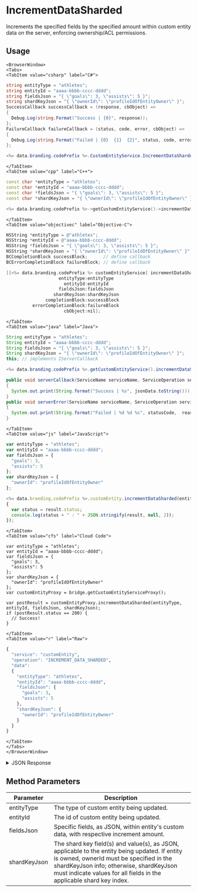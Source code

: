 # IncrementDataSharded

Increments the specified fields by the specified amount within custom entity data on the server, enforcing ownership/ACL permissions.

<PartialServop service_name="customEntity" operation_name="INCREMENT_DATA_SHARDED" />

## Usage

```mdx-code-block
<BrowserWindow>
<Tabs>
<TabItem value="csharp" label="C#">
```

```csharp
string entityType = "athletes";
string entityId = "aaaa-bbbb-cccc-dddd";
string fieldsJson = "{ \"goals\": 3, \"assists\": 5 }";
string shardKeyJson = "{ \"ownerId\": \"profileIdOfEntityOwner\" }";
SuccessCallback successCallback = (response, cbObject) =>
{
  Debug.Log(string.Format("Success | {0}", response));
};
FailureCallback failureCallback = (status, code, error, cbObject) =>
{
  Debug.Log(string.Format("Failed | {0}  {1}  {2}", status, code, error));
};

<%= data.branding.codePrefix %>.CustomEntityService.IncrementDataSharded(entityType, entityId, fieldsJson, shardKeyJson, successCallback, failureCallback);
```

```mdx-code-block
</TabItem>
<TabItem value="cpp" label="C++">
```

```cpp
const char *entityType = "athletes";
const char *entityId = "aaaa-bbbb-cccc-dddd";
const char *fieldsJson = "{ \"goals\": 3, \"assists\": 5 }";
const char *shardKeyJson = "{ \"ownerId\": \"profileIdOfEntityOwner\" }";

<%= data.branding.codePrefix %>->getCustomEntityService()->incrementDataSharded(entityType, entityId, fieldsJson, shardKeyJson, this);
```

```mdx-code-block
</TabItem>
<TabItem value="objectivec" label="Objective-C">
```

```objectivec
NSString *entityType = @"athletes";
NSString *entityId = @"aaaa-bbbb-cccc-dddd";
NSString *fieldsJson = "{ \"goals\": 3, \"assists\": 5 }";
NSString *shardKeyJson = "{ \"ownerId\": \"profileIdOfEntityOwner\" }";
BCCompletionBlock successBlock;      // define callback
BCErrorCompletionBlock failureBlock; // define callback

[[<%= data.branding.codePrefix %> customEntityService] incrementDataSharded:
                    entityType:entityType
                      entityId:entityId
                    fieldsJson:fieldsJson
                  shardKeyJson:shardKeyJson
               completionBlock:successBlock
          errorCompletionBlock:failureBlock
                      cbObject:nil];
```

```mdx-code-block
</TabItem>
<TabItem value="java" label="Java">
```

```java
String entityType = "athletes";
String entityId = "aaaa-bbbb-cccc-dddd";
String fieldsJson = "{ \"goals\": 3, \"assists\": 5 }";
String shardKeyJson = "{ \"ownerId\": \"profileIdOfEntityOwner\" }";
this; // implements IServerCallback

<%= data.branding.codePrefix %>.getCustomEntityService().incrementDataSharded(entityType, entityId, fieldsJson, shardKeyJson, this);

public void serverCallback(ServiceName serviceName, ServiceOperation serviceOperation, JSONObject jsonData)
{
  System.out.print(String.format("Success | %s", jsonData.toString()));
}
public void serverError(ServiceName serviceName, ServiceOperation serviceOperation, int statusCode, int reasonCode, String jsonError)
{
  System.out.print(String.format("Failed | %d %d %s", statusCode,  reasonCode, jsonError.toString()));
}
```

```mdx-code-block
</TabItem>
<TabItem value="js" label="JavaScript">
```

```javascript
var entityType = "athletes";
var entityId = "aaaa-bbbb-cccc-dddd";
var fieldsJson = {
  "goals": 3,
  "assists": 5
};
var shardKeyJson = {
  "ownerId": "profileIdOfEntityOwner"
};

<%= data.branding.codePrefix %>.customEntity.incrementDataSharded(entityType, entityId, fieldsJson, shardKeyJson, result =>
{
  var status = result.status;
  console.log(status + " : " + JSON.stringify(result, null, 2));
});
```

```mdx-code-block
</TabItem>
<TabItem value="cfs" label="Cloud Code">
```

```cfscript
var entityType = "athletes";
var entityId = "aaaa-bbbb-cccc-dddd";
var fieldsJson = {
  "goals": 3,
  "assists": 5
};
var shardKeyJson = {
  "ownerId": "profileIdOfEntityOwner"
};
var customEntityProxy = bridge.getCustomEntityServiceProxy();

var postResult = customEntityProxy.incrementDataSharded(entityType, entityId, fieldsJson, shardKeyJson);
if (postResult.status == 200) {
  // Success!
}
```

```mdx-code-block
</TabItem>
<TabItem value="r" label="Raw">
```

```r
{
  "service": "customEntity",
  "operation": "INCREMENT_DATA_SHARDED",
  "data":
  {
    "entityType": "athletes",
    "entityId": "aaaa-bbbb-cccc-dddd",
    "fieldsJson": {
      "goals": 3,
      "assists": 5
    },
    "shardKeyJson": {
      "ownerId": "profileIdOfEntityOwner"
    }
  }
}
```

```mdx-code-block
</TabItem>
</Tabs>
</BrowserWindow>
```

<details>
<summary>JSON Response</summary>

```json
{
  "data": {
    "timeToLive": null,
    "createdAt": 1659108750204,
    "data": {
      "goals": 6,
      "assists": 10
    },
    "entityType": "athletes3",
    "entityId": "d40569f4-c3b6-4d9e-89b2-ad5dbe4ba580",
    "acl": {
      "other": 2
    },
    "ownerId": "b015eabb-b0e2-42fb-9ad2-76aa2d7492f8",
    "version": 2,
    "expiresAt": null,
    "updatedAt": 1659986804804
  },
  "status": 200
}
```
</details>

## Method Parameters
Parameter | Description
--------- | -----------
entityType | The type of custom entity being updated.
entityId | The id of custom entity being updated.
fieldsJson | Specific fields, as JSON, within entity's custom data, with respective increment amount.
shardKeyJson | The shard key field(s) and value(s), as JSON, applicable to the entity being updated. If entity is owned, ownerId must be specified in the shardKeyJson info; otherwise, shardKeyJson must indicate values for all fields in the applicable shard key index.


